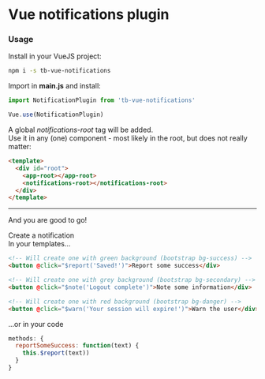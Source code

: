 # Vue notifications plugin

### Usage

Install in your VueJS project:

```bash
npm i -s tb-vue-notifications
```

Import in __main.js__ and install:

```javascript
import NotificationPlugin from 'tb-vue-notifications'

Vue.use(NotificationPlugin)
```

A global _notifications-root_ tag will be added.<br>
Use it in any (one) component - most likely in the root, but does not really matter:

```html
<template>
  <div id="root">
    <app-root></app-root>
    <notifications-root></notifications-root>
  </div>
</template>
```

<hr>



And you are good to go!

Create a notification<br>
In your templates...
```html
<!-- Will create one with green background (bootstrap bg-success) -->
<button @click="$report('Saved!')">Report some success</div>

<!-- Will create one with grey background (bootstrap bg-secondary) -->
<button @click="$note('Logout complete')">Note some information</div>

<!-- Will create one with red background (bootstrap bg-danger) -->
<button @click="$warn('Your session will expire!')">Warn the user</div>
```

...or in your code
```js
methods: {
  reportSomeSuccess: function(text) {
    this.$report(text))
  }
}
```

